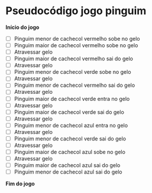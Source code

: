 # Pseudocódigo jogo pinguim

**Início do jogo**

- [ ] Pinguim menor de cachecol vermelho sobe no gelo
- [ ] Pinguim maior de cachecol vermelho sobe no gelo
- [ ] Atravessar gelo
- [ ] Pinguim maior de cachecol vermelho sai do gelo
- [ ] Atravessar gelo
- [ ] Pinguim menor de cachecol verde sobe no gelo
- [ ] Atravessar gelo
- [ ] Pinguim menor de cachecol vermelho sai do gelo
- [ ] Atravessar gelo
- [ ] Pinguim maior de cachecol verde entra no gelo
- [ ] Atravessar gelo
- [ ] Pinguim maior de cachecol verde sai do gelo
- [ ] Atravessar gelo
- [ ] Pinguim menor de cachecol azul entra no gelo
- [ ] Atravessar gelo
- [ ] Pinguim menor de cachecol verde sai do gelo
- [ ] Atravessar gelo
- [ ] Pinguim maior de cachecol azul sobe no gelo
- [ ] Atravessar gelo
- [ ] Pinguim maior de cachecol azul sai do gelo
- [ ] Pinguim menor de cachecol azul sai do gelo

**Fim do jogo**